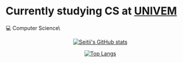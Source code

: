 # Currently studying CS at [UNIVEM](https://www.univem.edu.br/home)

💻 Computer Science\

<div align="center">

[![Seitii's GitHub stats](https://github-readme-stats.vercel.app/api?username=Seitii&show_icons=true&theme=radical)](https://github.com/Seitii/github-readme-stats)

[![Top Langs](https://github-readme-stats.vercel.app/api/top-langs/?username=Seitii&layout=compact&show_icons=true&theme=radical)](https://github.com/Seitii/github-readme-stats)

<div/>





<!--
**Domnus/Domnus** is a ✨ _special_ ✨ repository because its `README.md` (this file) appears on your GitHub profile.

Here are some ideas to get you started:

- 🔭 I’m currently working on ...
- 🌱 I’m currently learning ...
- 👯 I’m looking to collaborate on ...
- 🤔 I’m looking for help with ...
- 💬 Ask me about ...
- 📫 How to reach me: ...
- 😄 Pronouns: ...
- ⚡ Fun fact: ...
-->
